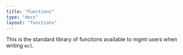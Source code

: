 ```yaml
---
title: "Functions"
type: "docs"
layout: "functions"
---
```


This is the standard library of functions available to mgmt users when writing `mcl`.

